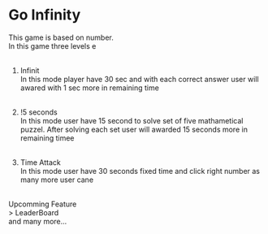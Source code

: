 # Go Infinity

This game is based on number. </br>
In this game three levels e</br></br>
1. Infinit </br>
In this mode player have 30 sec and with each correct answer user will awared with 1 sec more in remaining time</br></br>

2. !5 seconds </br>
In this mode user have 15 second to solve set of five mathametical puzzel. After solving each set user will awarded 15 seconds more in remaining timee</br></br>

3. Time Attack</br>
In this mode user have 30 seconds fixed time and click right number as many more user cane</br></br>

Upcomming Feature </br>>
LeaderBoard</br>
and many more...

